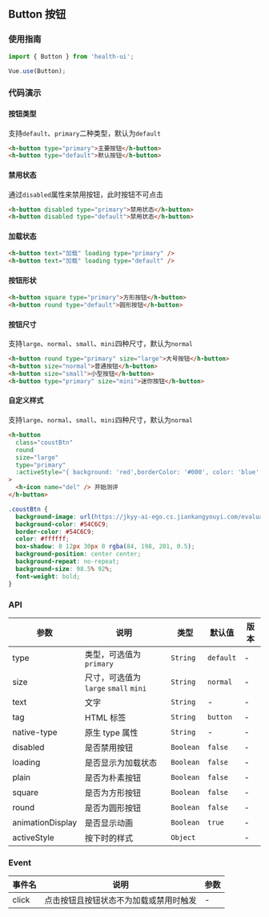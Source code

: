 ## Button 按钮

### 使用指南
``` javascript
import { Button } from 'health-ui';

Vue.use(Button);
```

### 代码演示

#### 按钮类型
支持`default`、`primary`二种类型，默认为`default`

```html
<h-button type="primary">主要按钮</h-button>
<h-button type="default">默认按钮</h-button>

```

#### 禁用状态

通过`disabled`属性来禁用按钮，此时按钮不可点击

```html
<h-button disabled type="primary">禁用状态</h-button>
<h-button disabled type="default">禁用状态</h-button>
```

#### 加载状态

```html 
<h-button text="加载" loading type="primary" />
<h-button text="加载" loading type="default" />
```

#### 按钮形状

```html 
<h-button square type="primary">方形按钮</h-button>
<h-button round type="default">圆形按钮</h-button>
```

#### 按钮尺寸
支持`large`、`normal`、`small`、`mini`四种尺寸，默认为`normal`

```html 
<h-button round type="primary" size="large">大号按钮</h-button>
<h-button size="normal">普通按钮</h-button>
<h-button size="small">小型按钮</h-button>
<h-button type="primary" size="mini">迷你按钮</h-button>
```
#### 自定义样式
支持`large`、`normal`、`small`、`mini`四种尺寸，默认为`normal`

```html 
<h-button
  class="coustBtn"
  round
  size="large"
  type="primary"
  :activeStyle="{ background: 'red',borderColor: '#000', color: 'blue' }"
>
  <h-icon name="del" /> 开始测评
</h-button>
```
```css
.coustBtn {
  background-image: url(https://jkyy-ai-ego.cs.jiankangyouyi.com/evaluation-tcm/6/sy_button_bg.png);
  background-color: #54C6C9;
  border-color: #54C6C9;
  color: #ffffff;
  box-shadow: 0 12px 30px 0 rgba(84, 198, 201, 0.5);
  background-position: center center;
  background-repeat: no-repeat;
  background-size: 98.5% 92%;
  font-weight: bold;
}
```


### API

| 参数 | 说明 | 类型 | 默认值 | 版本 |
|------|------|------|------|------|
| type | 类型，可选值为 `primary` | `String` | `default` | - |
| size | 尺寸，可选值为 `large` `small` `mini` | `String` | `normal` | - |
| text | 文字 | `String` | - | - |
| tag | HTML 标签 | `String` | `button` | - |
| native-type | 原生 type 属性 | `String` | - | - |
| disabled | 是否禁用按钮 | `Boolean` | `false` | - |
| loading | 是否显示为加载状态 | `Boolean` | `false` | - |
| plain | 是否为朴素按钮 | `Boolean` | `false` | - |
| square | 是否为方形按钮 | `Boolean` | `false` | - |
| round | 是否为圆形按钮 | `Boolean` | `false` | - |
| animationDisplay | 是否显示动画 | `Boolean` | `true` | - |
| activeStyle | 按下时的样式 | `Object` |  | - |

### Event

| 事件名 | 说明 | 参数 |
|------|------|------|
| click | 点击按钮且按钮状态不为加载或禁用时触发 | - |
